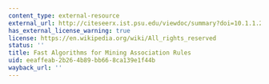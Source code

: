 ```yaml
---
content_type: external-resource
external_url: http://citeseerx.ist.psu.edu/viewdoc/summary?doi=10.1.1.219.6784
has_external_license_warning: true
license: https://en.wikipedia.org/wiki/All_rights_reserved
status: ''
title: Fast Algorithms for Mining Association Rules
uid: eeaffeab-2b26-4b89-bb66-8ca139e1f44b
wayback_url: ''
---
```

